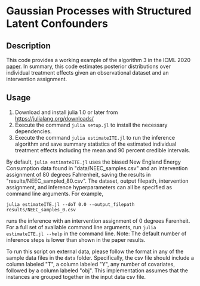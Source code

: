 # Gaussian Processes with Structured Latent Confounders

## Description
This code provides a working example of the algorithm 3 in the ICML 2020 [paper](http://proceedings.mlr.press/v119/witty20a/witty20a.pdf). In summary, this code estimates posterior distributions over individual treatment effects given an observational dataset and an intervention assignment.

## Usage
1. Download and install julia 1.0 or later from https://julialang.org/downloads/
2. Execute the command `julia setup.jl` to install the necessary dependencies.
3. Execute the command `julia estimateITE.jl` to run the inference algorithm and save summary statistics of the estimated individual treatment effects including the mean and 90 percent credible intervals.

By default, `julia estimateITE.jl` uses the biased New England Energy Consumption data found in "data/NEEC_samples.csv" and an intervention assignment of 80 degrees Fahrenheit, saving the results in "results/NEEC_sampled_80.csv". The dataset, output filepath, intervention assignment, and inference hyperparameters can all be specified as command line arguments. For example,   

```julia estimateITE.jl --doT 0.0 --output_filepath results/NEEC_samples_0.csv```

runs the inference with an intervention assignment of 0 degrees Farenheit. For a full set of available command line arguments, run `julia estimateITE.jl --help` in the command line. Note: The default number of inference steps is lower than shown in the paper results.

To run this script on external data, please follow the format in any of the sample data files in the `data` folder. Specifically, the csv file should include a column labeled "T", a column labeled "Y", any number of covariates, followed by a column labeled "obj". This implementation assumes that the instances are grouped together in the input data csv file.

